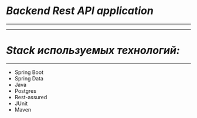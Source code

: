 # ***Backend Rest API application***
-----------------------------------
-----------------------------------
# ***Stack используемых технологий:***
-----------------------------------
- Spring Boot
- Spring Data
- Java
- Postgres 
- Rest-assured
- JUnit
- Maven


 